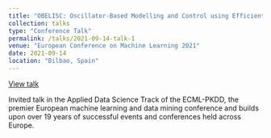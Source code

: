 ```yaml
---
title: "OBELISC: Oscillator-Based Modelling and Control using Efficient Neural Learning for Intelligent Road Traffic Signal Calculation"
collection: talks
type: "Conference Talk"
permalink: /talks/2021-09-14-talk-1
venue: "European Conference on Machine Learning 2021"
date: 2021-09-14
location: "Bilbao, Spain"
---
```


[View talk](https://slideslive.com/38963698)

Invited talk in the Applied Data Science Track of the ECML-PKDD, the premier European machine learning and data mining conference and builds upon over 19 years of successful events and conferences held across Europe.
